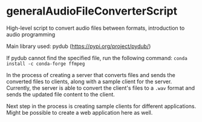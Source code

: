 # generalAudioFileConverterScript
High-level script to convert audio files between formats, introduction to audio programming

Main library used: pydub (https://pypi.org/project/pydub/)

If pydub cannot find the specified file, run the following command:
`conda install -c conda-forge ffmpeg`


In the process of creating a server that converts files and sends the converted files to clients, along with a sample client for the server.
Currently, the server is able to convert the client's files to a `.wav` format and sends the updated file content to the client. 

Next step in the process is creating sample clients for different applications. 
Might be possible to create a web application here as well.
